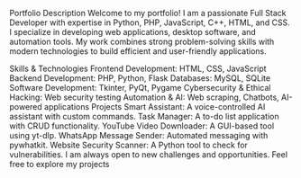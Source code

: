 Portfolio Description
Welcome to my portfolio! I am a passionate Full Stack Developer with expertise in Python, PHP, JavaScript, C++, HTML, and CSS. I specialize in developing web applications, desktop software, and automation tools. My work combines strong problem-solving skills with modern technologies to build efficient and user-friendly applications.

Skills & Technologies
Frontend Development: HTML, CSS, JavaScript
Backend Development: PHP, Python, Flask
Databases: MySQL, SQLite
Software Development: Tkinter, PyQt, Pygame
Cybersecurity & Ethical Hacking: Web security testing
Automation & AI: Web scraping, Chatbots, AI-powered applications
Projects
Smart Assistant: A voice-controlled AI assistant with custom commands.
Task Manager: A to-do list application with CRUD functionality.
YouTube Video Downloader: A GUI-based tool using yt-dlp.
WhatsApp Message Sender: Automated messaging with pywhatkit.
Website Security Scanner: A Python tool to check for vulnerabilities.
I am always open to new challenges and opportunities. Feel free to explore my projects
